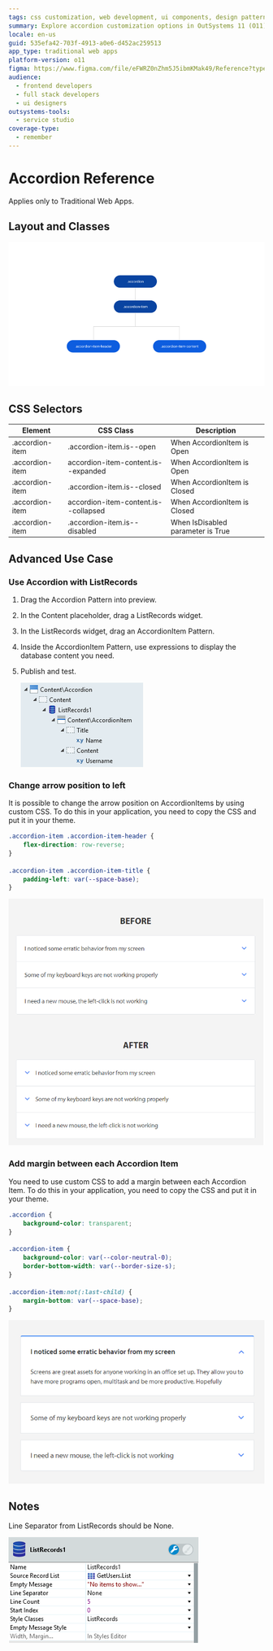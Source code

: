 ```yaml
---
tags: css customization, web development, ui components, design patterns, outsystems ui
summary: Explore accordion customization options in OutSystems 11 (O11) for traditional web apps, including CSS modifications and advanced use cases.
locale: en-us
guid: 535efa42-703f-4913-a0e6-d452ac259513
app_type: traditional web apps
platform-version: o11
figma: https://www.figma.com/file/eFWRZ0nZhm5J5ibmKMak49/Reference?type=design&node-id=615%3A353&mode=design&t=Cx8ecjAITJrQMvRn-1
audience:
  - frontend developers
  - full stack developers
  - ui designers
outsystems-tools:
  - service studio
coverage-type:
  - remember
---
```


# Accordion Reference

<div class="info" markdown="1">

Applies only to Traditional Web Apps.

</div>

## Layout and Classes

![Screenshot of an accordion layout in a traditional web app](images/accordion-image-3.png "Accordion Layout")

## CSS Selectors

| **Element** |  **CSS Class** |  **Description**  |
| --- | --- | --- |
| .accordion-item | .accordion-item.is--open |  When AccordionItem is Open  |
| .accordion-item | accordion-item-content.is--expanded |  When AccordionItem is Open  |
| .accordion-item | .accordion-item.is--closed |  When AccordionItem is Closed  |
| .accordion-item | accordion-item-content.is--collapsed |  When AccordionItem is Closed  |
| .accordion-item | .accordion-item.is--disabled |  When IsDisabled parameter is True  |

## Advanced Use Case

### Use Accordion with ListRecords

1. Drag the Accordion Pattern into preview.
1. In the Content placeholder, drag a ListRecords widget.
1. In the ListRecords widget, drag an AccordionItem Pattern.
1. Inside the AccordionItem Pattern, use expressions to display the database content you need.
1. Publish and test.

    ![Example of using Accordion with ListRecords in a traditional web app](images/accordion-image-4.png "Accordion with ListRecords")

### Change arrow position to left

It is possible to change the arrow position on AccordionItems by using custom CSS. To do this in your application, you need to copy the CSS and put it in your theme.

```css
.accordion-item .accordion-item-header {
    flex-direction: row-reverse;
}

.accordion-item .accordion-item-title {
    padding-left: var(--space-base);
}
```

![Illustration of custom CSS applied to change the arrow position to the left in an AccordionItem](images/accordion-image-5.png "Custom CSS for Arrow Position")

### Add margin between each Accordion Item

You need to use custom CSS to add a margin between each Accordion Item. To do this in your application, you need to copy the CSS and put it in your theme.

```css
.accordion {
    background-color: transparent;
}

.accordion-item {
    background-color: var(--color-neutral-0);
    border-bottom-width: var(--border-size-s);
}

.accordion-item:not(:last-child) {
    margin-bottom: var(--space-base);
}
```

![Demonstration of custom CSS to add margin between Accordion Items](images/accordion-image-6.png "Custom CSS for Accordion Item Margin")

## Notes

Line Separator from ListRecords should be None.

![Visual representation of the line separator setting for ListRecords in an accordion](images/accordion-image-7.png "Accordion Line Separator")
